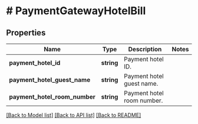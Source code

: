 # # PaymentGatewayHotelBill

## Properties

Name | Type | Description | Notes
------------ | ------------- | ------------- | -------------
**payment_hotel_id** | **string** | Payment hotel ID. |
**payment_hotel_guest_name** | **string** | Payment hotel guest name. |
**payment_hotel_room_number** | **string** | Payment hotel room number. |

[[Back to Model list]](../../README.md#models) [[Back to API list]](../../README.md#endpoints) [[Back to README]](../../README.md)
